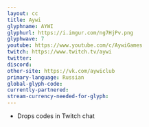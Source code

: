 ```yaml
---
layout: cc
title: Aywi
glyphname: AYWI
glyphurl: https://i.imgur.com/ng7HjPv.png
glyphwave: 7
youtube: https://www.youtube.com/c/AywiGames
twitch: https://www.twitch.tv/aywi
twitter: 
discord: 
other-site: https://vk.com/aywiclub
primary-language: Russian
global-glyph-code: 
currently-partnered: 
stream-currency-needed-for-glyph: 
---
```

* Drops codes in Twitch chat
